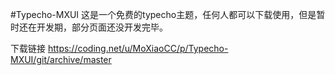 #Typecho-MXUI
这是一个免费的typecho主题，任何人都可以下载使用，但是暂时还在开发期，部分页面还没开发完毕。

下载链接 https://coding.net/u/MoXiaoCC/p/Typecho-MXUI/git/archive/master